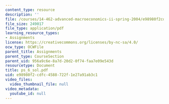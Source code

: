```yaml
---
content_type: resource
description: ''
file: /courses/14-462-advanced-macroeconomics-ii-spring-2004/e98980f2cdfc4588722f1e27a91ab3c1_ps_6_sol.pdf
file_size: 249017
file_type: application/pdf
learning_resource_types:
- Assignments
license: https://creativecommons.org/licenses/by-nc-sa/4.0/
ocw_type: OCWFile
parent_title: Assignments
parent_type: CourseSection
parent_uid: 956a9c6e-8a7d-20d2-0f74-faa7e09e543d
resourcetype: Document
title: ps_6_sol.pdf
uid: e98980f2-cdfc-4588-722f-1e27a91ab3c1
video_files:
  video_thumbnail_file: null
video_metadata:
  youtube_id: null
---
```

